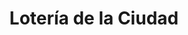 ---
title: "Lotería de la Ciudad"
url: /ciudad-autonoma-de-buenos-aires/loteria-de-la-ciudad-avenida-juan-bautista-alberdi-2/
shop: lotería
---